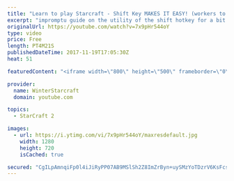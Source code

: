 ```yaml
---
title: "Learn to play Starcraft - Shift Key MAKES IT EASY! (workers to gas, waypoints, ctrl grps, moving)"
excerpt: "impromptu guide on the utility of the shift hotkey for a bit of everything"
originalUrl: https://youtube.com/watch?v=7x9pHr544oY
type: video
price: Free
length: PT4M21S
publishedDateTime: 2017-11-19T17:05:30Z
heat: 51

featuredContent: "<iframe width=\"800\" height=\"500\" frameborder=\"0\" src=\"https://www.youtube.com/embed/7x9pHr544oY\" allow=\"accelerometer; autoplay; encrypted-media; gyroscope; picture-in-picture\" allowfullscreen></iframe>"

provider:
  name: WinterStarcraft
  domain: youtube.com

topics:
  - StarCraft 2

images:
  - url: https://i.ytimg.com/vi/7x9pHr544oY/maxresdefault.jpg
    width: 1280
    height: 720
    isCached: true

secured: "CgILpAmnqiFp0l4iJiRyPP07AB9MSlSh2Z8ImZrByn+uySMzYoTDzrV6KsFcsF1GRpgAidfM6rfeB4BE1ET0OYnYpXyTDd+TCnzIUn0lNl5avE6GXNY4axOZ+itiZIA7NdVmbWfu3cxtuB7jdhhU3VdCi6mjYy6tnmxyJzlM85OS26WdGJaIwXx9TndIykJKJ6mANzgnRwTw4HVT9UPNquaAiU2+vXFU4VSObr63ia8ryxi/zfT6IUQOwhQuNtHJseINEpc6dCCvfMVe+Y79fIBWJ29NcZcBsGLBNX7o/D3YliEHIUoYp/a8VPHNwU8ZYiY+pQm4sqeHeKEzc9/ZL0gUOniImrRoj0BRhDOvy/FauTU5G5jm3A/7qs9hiXhZ8yljV1zqw3PzNNmuHDS4sGwrYNirqI9pTpGfxs6eBWk=;7hmb3bdxrf7xO1TP/qj9pg=="
---
```


